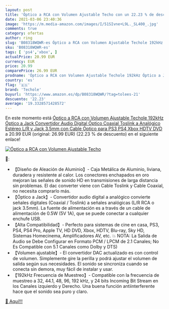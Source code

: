 ```yaml
---
layout: post
title: 'Óptico a RCA con Volumen Ajustable Techo con un 22.23 % de descuento'
date: 2021-03-06 23:40:36
image: 'https://m.media-amazon.com/images/I/51SIvne+L9L._SL400_.jpg'
comments: true
category: ofertas
author: ring
slug: 'B08318WQWR-es Óptico a RCA con Volumen Ajustable Techole 192kHz Óptico a...'
sku: 'B08318WQWR-es'
tags: [ 'ps4','xbox', ]
actualPrice: 20.99 EUR
currency: EUR
price: 20.99
comparePrice: 26.99 EUR
prodname: 'Óptico a RCA con Volumen Ajustable Techole 192kHz Óptico a Jack  Convertidor Audio Digital Óptico Coaxial Toslink a Analógico Estéreo L/R y Jack 3.5mm con Cable Óptico para PS3  PS4  Xbox  HDTV  DVD'
country: 'es'
flag: '🇪🇸'
brand: 'Techole'
buyurl: 'https://www.amazon.es/dp/B08318WQWR/?tag=tolees-21'
descuento: '22.23'
average: '19.3328571428572'
---
```


En este momento está [Óptico a RCA con Volumen Ajustable Techole 192kHz Óptico a Jack  Convertidor Audio Digital Óptico Coaxial Toslink a Analógico Estéreo L/R y Jack 3.5mm con Cable Óptico para PS3  PS4  Xbox  HDTV  DVD](https://www.amazon.es/dp/B08318WQWR/?tag=tolees-21) a 20.99 EUR (original: 26.99 EUR) (22.23 %  de descuento) en el siguiente enlace!

[![Óptico a RCA con Volumen Ajustable Techo](https://m.media-amazon.com/images/I/51SIvne+L9L._SL400_.jpg)](https://www.amazon.es/dp/B08318WQWR/?tag=tolees-21)

🔎:

- 【Diseño de Aleación de Aluminio】- Caja Metálica de Aluminio, liviana, duradera y resistente al calor. Los conectores enchapados en oro mejoran las señales de sonido HD en transmisiones de larga distancia sin problemas. El dac converter viene con Cable Toslink y Cable Coaxial, no necesita comprarlo más.
- 【Óptico a Jack】- Convertidor audio digital a analógico convierte señales digitales (Coaxial / Toslink) a señales analógicas (L/R RCA o jack 3.5mm). La fuente de alimentación es a través de un cable de alimentación de 0.5W (5V 1A), que se puede conectar a cualquier enchufe USB.
- 【Alta Compatibilidad】- Perfecto para sistemas de cine en casa, PS3, PS4, PS4 Pro, Apple TV, HD DVD, Xbox, HDTV, Blu-ray, Sky HD, Sistemas Homecinema, Amplificadores AV, etc. 💥 NOTA: La Salida de Audio se Debe Configurar en Formato PCM / LPCM de 2.1 Canales; No Es Compatible con 5.1 Canales como Dolby y DTS)
- 【Volumen ajustable】- El convertidor DAC actualizado es con control de volumen. Simplemente gire la perilla y podrá ajustar el volumen de salida según sus necesidades. El sonido se sincroniza cuando se conecta sin demora, muy fácil de instalar y usar.
- 【192kHz Frecuencia de Muestreo】- Compatible con la frecuencia de muestreo a 32, 44.1, 48, 96, 192 kHz, y 24 bits Incoming Bit Stream en los Canales izquierdo y Derecho. Una buena función antiinterferente hace que el sonido sea puro y claro.

[🛒 Aquí!!!](https://www.amazon.es/dp/B08318WQWR/?tag=tolees-21)

